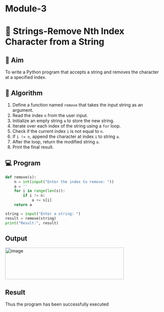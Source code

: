 # Module-3
# 🧹 Strings-Remove Nth Index Character from a String

## 🎯 Aim
To write a Python program that accepts a string and removes the character at a specified index.

## 🧠 Algorithm
1. Define a function named `remove` that takes the input string as an argument.
2. Read the index `n` from the user input.
3. Initialize an empty string `a` to store the new string.
4. Iterate over each index of the string using a `for` loop.
5. Check if the current index `i` is not equal to `n`.
6. If `i != n`, append the character at index `i` to string `a`.
7. After the loop, return the modified string `a`.
8. Print the final result.

## 💻 Program
```python
def remove(s):
    n = int(input("Enter the index to remove: "))
    a = ''
    for i in range(len(s)):
        if i != n:
            a += s[i]
    return a

string = input("Enter a string: ")
result = remove(string)
print("Result:", result)
```

## Output
<img width="383" height="102" alt="image" src="https://github.com/user-attachments/assets/67d6cfff-79fc-409d-8bd4-6b520dcf7ba7" />

## Result
Thus the program has been successfully executed
